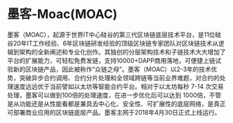 # 墨客-Moac(MOAC)

墨客（MOAC），起源于世界IT中心硅谷的第三代区块链底层技术平台，是11位硅谷20年IT工作经验、6年区块链研发经验的顶级区块链专家团队对区块链技术从逻辑到架构的全新阐述和专业化创作。其独创的分层架构技术和子链技术大大增加了平台的扩展能力，可轻松免费发链，支持10000+DAPP商用落地，可便捷上链试验新的区块链产品，因此被称作“众链之母”。墨客（MOAC）以2-3年的技术优势，突破异步合约调用、合约分片处理和全领域跨链等当前业界难题，对合约的处理速度远远优于当前譬如以太坊等智能合约平台。相对于以太坊每秒 7-14 次交易处理，墨客可以做到100倍的处理速度，在进一步优化后可以达到 1000倍，不管是从功能还是从性能看都是兼具去中心化、安全性、可扩展性的底层网络，是真正可部署商业应用的区块链底层产品。墨客主网于2018年4月30日正式上线运行。

